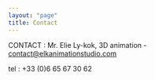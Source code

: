 ```yaml
---
layout: "page"
title: Contact
---
```

CONTACT : Mr. Elie Ly-kok, 3D animation - contact@elkanimationstudio.com

tel : +33 (0)6 65 67 30 62